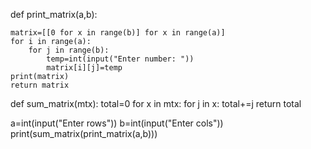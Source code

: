def print_matrix(a,b):
    
    matrix=[[0 for x in range(b)] for x in range(a)]
    for i in range(a):
        for j in range(b):
            temp=int(input("Enter number: "))
            matrix[i][j]=temp
    print(matrix)
    return matrix

def sum_matrix(mtx):
    total=0
    for x in mtx:
        for j in x:
            total+=j
    return total

a=int(input("Enter rows"))
b=int(input("Enter cols"))
print(sum_matrix(print_matrix(a,b)))
